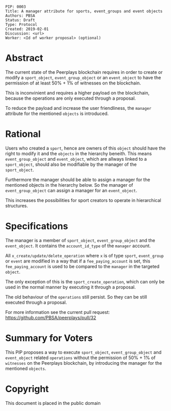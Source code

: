     PIP: 0003
    Title: A manager attribute for sports, event_groups and event objects
    Authors: PBSA
    Status: Draft
    Type: Protocol
    Created: 2019-02-01
    Discussion: <url>
    Worker: <Id of worker proposal> (optional)

# Abstract
The current state of the Peerplays blockchain requires in order to create
or modify a `sport_object`, `event_group_object` or an `event_object` to
have the permission of at least 50% + 1% of witnesses on the blockchain.

This is inconvinient and requires a higher payload on the blockchain,
because the operations are only executed through a proposal. 

To reduce the payload and increase the user friendliness, the `manager`
attribute for the mentioned `objects` is introduced. 

# Rational
Users who created a `sport`, hence are owners of this `object` should have
the right to modify it and the `objects` in the hierarchy beneith. This means
`event_group_object` and `event_object`, which are allways linked to a `sport_object`,
should also be modifiable by the manager of the `sport_object`. 

Furthermore the manager should be able to assign a manager for the mentioned objects
in the hierarchy below. So the manager of `event_group_object` can assign a manager
for an `event_object`.

This increases the possibilities for sport creators to operate in hierarchical structures.

# Specifications
The manager is a member of `sport_object`, `event_group_object` and the `event_object`.
It contains the `account_id_type` of the `manager` account. 

All `x_create/update/delete_operation` where `x` is of type `sport`, `event_group` or
`event` are modified in a way that if a `fee_paying_account` is set, this `fee_paying_account`
is used to be compared to the `manager` in the targeted `object`. 

The only exception of this is the `sport_create_operation`, which can only be used in the normal
manner by executing it through a proposal.

The old behaviour of the `operations` still persist. So they can be still executed through
a proposal.

For more information see the current pull request:
https://github.com/PBSA/peerplays/pull/32

# Summary for Voters
This PIP proposes a way to execute `sport_object`, `event_group_object`
and `event_object` related `operations` without the permission of 50% + 1% of 
`witnesses` on the Peerplays blockchain, by introducing the manager for the mentioned 
`objects`.

# Copyright
This document is placed in the public domain

